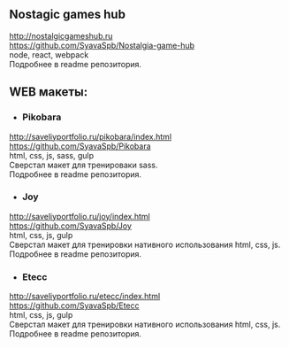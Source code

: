 ## Nostagic games hub
http://nostalgicgameshub.ru  
https://github.com/SyavaSpb/Nostalgia-game-hub  
node, react, webpack  
Подробнее в readme репозитория.  


## WEB макеты:

- ### Pikobara
http://saveliyportfolio.ru/pikobara/index.html  
https://github.com/SyavaSpb/Pikobara  
html, css, js, sass, gulp  
Сверстал макет для тренироваки sass.   
Подробнее в readme репозитория.  

- ### Joy
http://saveliyportfolio.ru/joy/index.html  
https://github.com/SyavaSpb/Joy  
html, css, js, gulp  
Сверстал макет для тренировки нативного использования html, css, js.  
Подробнее в readme репозитория.  

- ### Etecc
http://saveliyportfolio.ru/etecc/index.html  
https://github.com/SyavaSpb/Etecc  
html, css, js, gulp  
Сверстал макет для тренировки нативного использования html, css, js.  
Подробнее в readme репозитория.  
